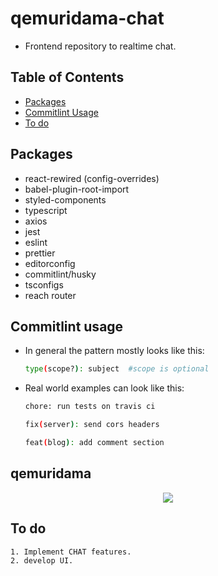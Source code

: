 # qemuridama-chat

- Frontend repository to realtime chat.

## Table of Contents

- [Packages](#packages)
- [Commitlint Usage](#commitlint-usage)
- [To do](#to-do)

## Packages

  - react-rewired (config-overrides)
  - babel-plugin-root-import
  - styled-components
  - typescript
  - axios
  - jest
  - eslint
  - prettier
  - editorconfig
  - commitlint/husky
  - tsconfigs
  - reach router

## Commitlint usage

- In general the pattern mostly looks like this:

  ```bash
  type(scope?): subject  #scope is optional
  ```

- Real world examples can look like this:

  ```bash
  chore: run tests on travis ci
  ```

  ```bash
  fix(server): send cors headers
  ```

  ```bash
  feat(blog): add comment section
  ```

## qemuridama

<p align="center">
  <img src="https://media.discordapp.net/attachments/704678261556248660/710857515989991604/unknown.png">
</p>

## To do

  ```
  1. Implement CHAT features.
  2. develop UI.
  ```
